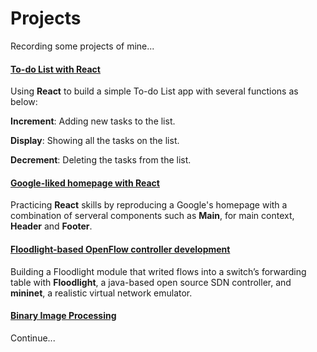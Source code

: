 # Projects
Recording some projects of mine...

#### [To-do List with React](https://github.com/TimLaiTW/Projects/tree/master/Todo%20List)
Using **React** to build a simple To-do List app with several functions as below:

**Increment**: Adding new tasks to the list.

**Display**: Showing all the tasks on the list.

**Decrement**:  Deleting the tasks from the list.

#### [Google-liked homepage with React](https://github.com/TimLaiTW/Projects/tree/master/G-Project)
Practicing **React** skills by reproducing a Google's homepage with a combination of serveral components such as **Main**, for main context, **Header** and **Footer**.

#### [Floodlight-based OpenFlow controller development](https://github.com/TimLaiTW/Projects/tree/master/Socket%20Programing/Proxy%20Server%20Programing)
Building a Floodlight module that writed flows into a switch’s forwarding table with **Floodlight**, a java-based open source SDN controller, and **mininet**, a realistic virtual network emulator.

#### [Binary Image Processing](https://github.com/TimLaiTW/Projects/tree/master/Binary%20Image%20Processing)
Continue...
